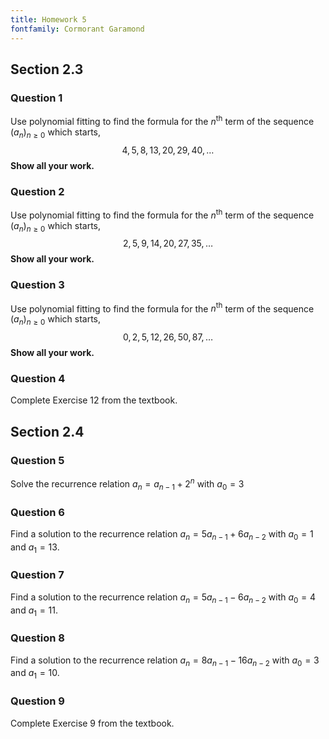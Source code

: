 ```yaml
---
title: Homework 5
fontfamily: Cormorant Garamond
---
```

## Section 2.3

### Question 1

Use polynomial fitting to find the formula for the $n^{\text{th}}$ term of the sequence $(a_n)_{n\geq0}$ which starts,
$$
4, 5, 8, 13, 20, 29, 40,\dots
$$
**Show all your work.**

### Question 2

Use polynomial fitting to find the formula for the $n^{\text{th}}$ term of the sequence $(a_n)_{n\geq0}$ which starts,
$$
2, 5, 9, 14, 20, 27, 35,\dots
$$
**Show all your work.**

### Question 3

Use polynomial fitting to find the formula for the $n^{\text{th}}$ term of the sequence $(a_n)_{n\geq0}$ which starts,
$$
0,2,5,12,26,50,87,\dots
$$
**Show all your work.**

### Question 4

Complete Exercise 12 from the textbook.

## Section 2.4

### Question 5

Solve the recurrence relation $a_n = a_{n-1} + 2^n$ with $a_0 = 3$

### Question 6

Find a solution to the recurrence relation $a_n = 5a_{n-1} + 6a_{n-2}$ with $a_0 = 1$ and $a_1 = 13$. 

### Question 7

Find a solution to the recurrence relation $a_n = 5a_{n-1} - 6a_{n-2}$ with $a_0 = 4$ and $a_1 = 11$. 

### Question 8

Find a solution to the recurrence relation $a_n = 8a_{n-1} - 16a_{n-2}$ with $a_0 = 3$ and $a_1 = 10$.

### Question 9

Complete Exercise 9 from the textbook.